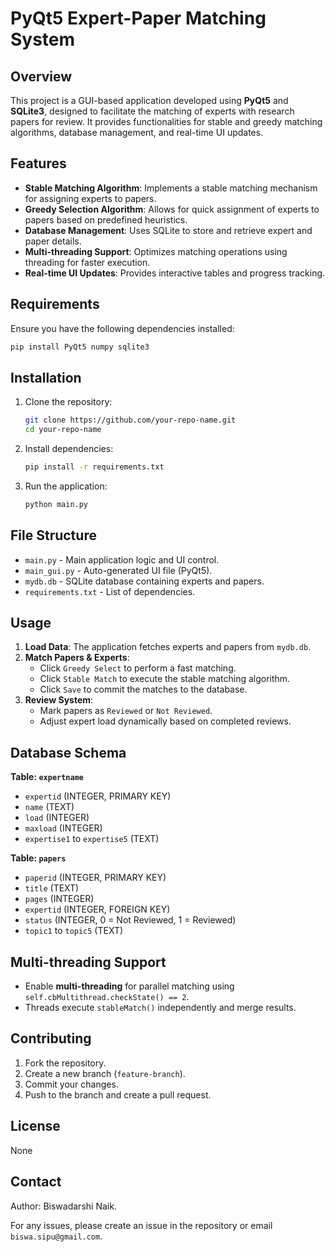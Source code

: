 # PyQt5 Expert-Paper Matching System

## Overview
This project is a GUI-based application developed using **PyQt5** and **SQLite3**, designed to facilitate the matching of experts with research papers for review. It provides functionalities for stable and greedy matching algorithms, database management, and real-time UI updates.

## Features
- **Stable Matching Algorithm**: Implements a stable matching mechanism for assigning experts to papers.
- **Greedy Selection Algorithm**: Allows for quick assignment of experts to papers based on predefined heuristics.
- **Database Management**: Uses SQLite to store and retrieve expert and paper details.
- **Multi-threading Support**: Optimizes matching operations using threading for faster execution.
- **Real-time UI Updates**: Provides interactive tables and progress tracking.

## Requirements
Ensure you have the following dependencies installed:

```bash
pip install PyQt5 numpy sqlite3
```

## Installation
1. Clone the repository:

   ```bash
   git clone https://github.com/your-repo-name.git
   cd your-repo-name
   ```

2. Install dependencies:
   ```bash
   pip install -r requirements.txt
   ```

3. Run the application:
   ```bash
   python main.py
   ```

## File Structure
- `main.py` - Main application logic and UI control.
- `main_gui.py` - Auto-generated UI file (PyQt5).
- `mydb.db` - SQLite database containing experts and papers.
- `requirements.txt` - List of dependencies.

## Usage
1. **Load Data**: The application fetches experts and papers from `mydb.db`.
2. **Match Papers & Experts**:
   - Click `Greedy Select` to perform a fast matching.
   - Click `Stable Match` to execute the stable matching algorithm.
   - Click `Save` to commit the matches to the database.
3. **Review System**:
   - Mark papers as `Reviewed` or `Not Reviewed`.
   - Adjust expert load dynamically based on completed reviews.

## Database Schema
**Table: `expertname`**
- `expertid` (INTEGER, PRIMARY KEY)
- `name` (TEXT)
- `load` (INTEGER)
- `maxload` (INTEGER)
- `expertise1` to `expertise5` (TEXT)

**Table: `papers`**
- `paperid` (INTEGER, PRIMARY KEY)
- `title` (TEXT)
- `pages` (INTEGER)
- `expertid` (INTEGER, FOREIGN KEY)
- `status` (INTEGER, 0 = Not Reviewed, 1 = Reviewed)
- `topic1` to `topic5` (TEXT)

## Multi-threading Support
- Enable **multi-threading** for parallel matching using `self.cbMultithread.checkState() == 2`.
- Threads execute `stableMatch()` independently and merge results.

## Contributing
1. Fork the repository.
2. Create a new branch (`feature-branch`).
3. Commit your changes.
4. Push to the branch and create a pull request.

## License
None

## Contact
Author: Biswadarshi Naik.

For any issues, please create an issue in the repository or email `biswa.sipu@gmail.com`.
